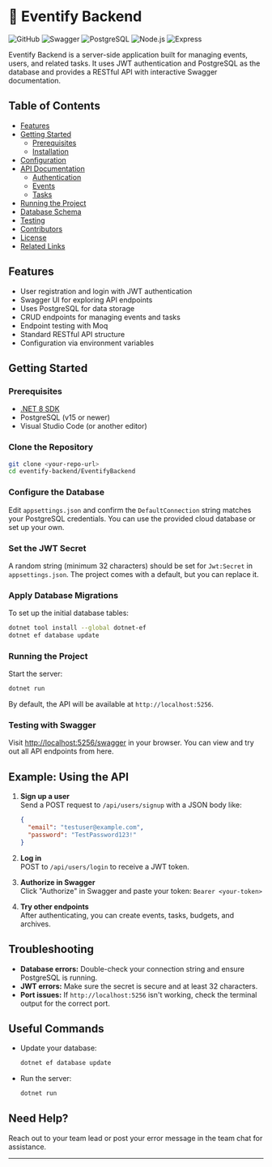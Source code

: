 # 🎪 Eventify Backend

![GitHub](https://img.shields.io/badge/license-MIT-blue)
![Swagger](https://img.shields.io/badge/docs-Swagger-green)
![PostgreSQL](https://img.shields.io/badge/db-PostgreSQL-blue)
![Node.js](https://img.shields.io/badge/runtime-Node.js-green)
![Express](https://img.shields.io/badge/framework-Express-lightgrey)

Eventify Backend is a server-side application built for managing events, users, and related tasks. It uses JWT authentication and PostgreSQL as the database and provides a RESTful API with interactive Swagger documentation.

## Table of Contents
- [Features](#features)
- [Getting Started](#getting-started)
  - [Prerequisites](#prerequisites)
  - [Installation](#installation)
- [Configuration](#configuration)
- [API Documentation](#api-documentation)
  - [Authentication](#authentication)
  - [Events](#events)
  - [Tasks](#tasks)
- [Running the Project](#running-the-project)
- [Database Schema](#database-schema)
- [Testing](#testing)
- [Contributors](#contributors)
- [License](#license)
- [Related Links](#related-links)

## Features

- User registration and login with JWT authentication
- Swagger UI for exploring API endpoints
- Uses PostgreSQL for data storage
- CRUD endpoints for managing events and tasks
- Endpoint testing with Moq
- Standard RESTful API structure
- Configuration via environment variables

## Getting Started

### Prerequisites

- [.NET 8 SDK](https://dotnet.microsoft.com/download)
- PostgreSQL (v15 or newer)
- Visual Studio Code (or another editor)

### Clone the Repository

```sh
git clone <your-repo-url>
cd eventify-backend/EventifyBackend
```

### Configure the Database

Edit `appsettings.json` and confirm the `DefaultConnection` string matches your PostgreSQL credentials. You can use the provided cloud database or set up your own.

### Set the JWT Secret

A random string (minimum 32 characters) should be set for `Jwt:Secret` in `appsettings.json`. The project comes with a default, but you can replace it.

### Apply Database Migrations

To set up the initial database tables:

```sh
dotnet tool install --global dotnet-ef
dotnet ef database update
```

### Running the Project

Start the server:

```sh
dotnet run
```

By default, the API will be available at `http://localhost:5256`.

### Testing with Swagger

Visit [http://localhost:5256/swagger](http://localhost:5256/swagger) in your browser. You can view and try out all API endpoints from here.

## Example: Using the API

1. **Sign up a user**  
   Send a POST request to `/api/users/signup` with a JSON body like:
   ```json
   {
     "email": "testuser@example.com",
     "password": "TestPassword123!"
   }
   ```

2. **Log in**  
   POST to `/api/users/login` to receive a JWT token.

3. **Authorize in Swagger**  
   Click "Authorize" in Swagger and paste your token: `Bearer <your-token>`

4. **Try other endpoints**  
   After authenticating, you can create events, tasks, budgets, and archives.

## Troubleshooting

- **Database errors:** Double-check your connection string and ensure PostgreSQL is running.
- **JWT errors:** Make sure the secret is secure and at least 32 characters.
- **Port issues:** If `http://localhost:5256` isn't working, check the terminal output for the correct port.

## Useful Commands

- Update your database:
  ```sh
  dotnet ef database update
  ```
- Run the server:
  ```sh
  dotnet run
  ```

## Need Help?

Reach out to your team lead or post your error message in the team chat for assistance.

---
